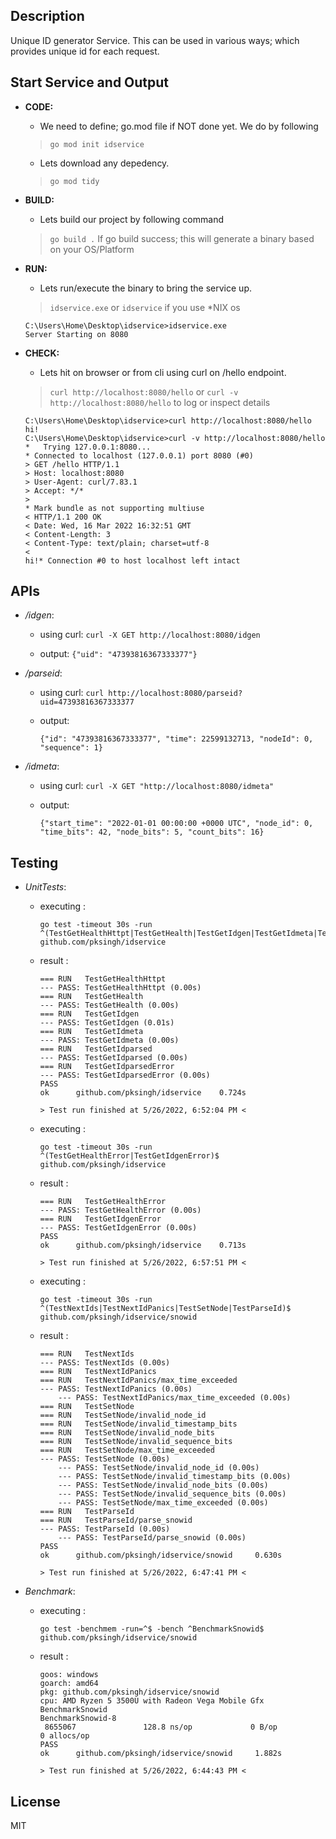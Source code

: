 
## Description

Unique ID generator Service.
This can be used in various ways; which provides unique id for each request.

## Start Service and Output
- **CODE:**
    - We need to define; go.mod file if NOT done yet. We do by following
    > `go mod init idservice`
    - Lets download any depedency.
    > `go mod tidy`

- **BUILD:**
    - Lets build our project by following command
    > `go build .`
    If go build success; this will generate a binary based on your OS/Platform

- **RUN:**
    - Lets run/execute the binary to bring the service up.
    > `idservice.exe` or `idservice` if you use *NIX os
    ```
    C:\Users\Home\Desktop\idservice>idservice.exe
    Server Starting on 8080
    ```

- **CHECK:**
    - Lets hit on browser or from cli using curl on /hello endpoint.
    > `curl http://localhost:8080/hello`
    or
    > `curl -v http://localhost:8080/hello` to log or inspect details
    ```
    C:\Users\Home\Desktop\idservice>curl http://localhost:8080/hello
    hi!
    C:\Users\Home\Desktop\idservice>curl -v http://localhost:8080/hello
    *   Trying 127.0.0.1:8080...
    * Connected to localhost (127.0.0.1) port 8080 (#0)
    > GET /hello HTTP/1.1
    > Host: localhost:8080
    > User-Agent: curl/7.83.1
    > Accept: */*
    >
    * Mark bundle as not supporting multiuse
    < HTTP/1.1 200 OK
    < Date: Wed, 16 Mar 2022 16:32:51 GMT
    < Content-Length: 3
    < Content-Type: text/plain; charset=utf-8
    <
    hi!* Connection #0 to host localhost left intact

    ```
## APIs
- */idgen*: 
    - using curl: 
        `curl -X GET http://localhost:8080/idgen`

    - output:
        `{"uid": "47393816367333377"}` 

- */parseid*:
    - using curl:
        `curl http://localhost:8080/parseid?uid=47393816367333377`

    - output:
        ```
        {"id": "47393816367333377", "time": 22599132713, "nodeId": 0, "sequence": 1}
        ```

- */idmeta*:
    - using curl:
        `curl -X GET "http://localhost:8080/idmeta"`

    - output:
        ```
        {"start_time": "2022-01-01 00:00:00 +0000 UTC", "node_id": 0, "time_bits": 42, "node_bits": 5, "count_bits": 16}
        ```

## Testing
- *UnitTests*:
    - executing : 
        ```
        go test -timeout 30s -run ^(TestGetHealthHttpt|TestGetHealth|TestGetIdgen|TestGetIdmeta|TestGetIdparsed|TestGetIdparsedError)$ github.com/pksingh/idservice
        ```

    - result : 
        ```
        === RUN   TestGetHealthHttpt
        --- PASS: TestGetHealthHttpt (0.00s)
        === RUN   TestGetHealth
        --- PASS: TestGetHealth (0.00s)
        === RUN   TestGetIdgen
        --- PASS: TestGetIdgen (0.01s)
        === RUN   TestGetIdmeta
        --- PASS: TestGetIdmeta (0.00s)
        === RUN   TestGetIdparsed
        --- PASS: TestGetIdparsed (0.00s)
        === RUN   TestGetIdparsedError
        --- PASS: TestGetIdparsedError (0.00s)
        PASS
        ok      github.com/pksingh/idservice    0.724s

        > Test run finished at 5/26/2022, 6:52:04 PM <
        ```
    - executing : 
        ```
        go test -timeout 30s -run ^(TestGetHealthError|TestGetIdgenError)$ github.com/pksingh/idservice
        ```

    - result : 
        ```
        === RUN   TestGetHealthError
        --- PASS: TestGetHealthError (0.00s)
        === RUN   TestGetIdgenError
        --- PASS: TestGetIdgenError (0.00s)
        PASS
        ok      github.com/pksingh/idservice    0.713s

        > Test run finished at 5/26/2022, 6:57:51 PM <
        ```
    - executing : 
        ```
        go test -timeout 30s -run ^(TestNextIds|TestNextIdPanics|TestSetNode|TestParseId)$ github.com/pksingh/idservice/snowid
        ````

    - result : 
        ```
        === RUN   TestNextIds
        --- PASS: TestNextIds (0.00s)
        === RUN   TestNextIdPanics
        === RUN   TestNextIdPanics/max_time_exceeded
        --- PASS: TestNextIdPanics (0.00s)
            --- PASS: TestNextIdPanics/max_time_exceeded (0.00s)
        === RUN   TestSetNode
        === RUN   TestSetNode/invalid_node_id
        === RUN   TestSetNode/invalid_timestamp_bits
        === RUN   TestSetNode/invalid_node_bits
        === RUN   TestSetNode/invalid_sequence_bits
        === RUN   TestSetNode/max_time_exceeded
        --- PASS: TestSetNode (0.00s)
            --- PASS: TestSetNode/invalid_node_id (0.00s)
            --- PASS: TestSetNode/invalid_timestamp_bits (0.00s)
            --- PASS: TestSetNode/invalid_node_bits (0.00s)
            --- PASS: TestSetNode/invalid_sequence_bits (0.00s)
            --- PASS: TestSetNode/max_time_exceeded (0.00s)
        === RUN   TestParseId
        === RUN   TestParseId/parse_snowid
        --- PASS: TestParseId (0.00s)
            --- PASS: TestParseId/parse_snowid (0.00s)
        PASS
        ok      github.com/pksingh/idservice/snowid     0.630s

        > Test run finished at 5/26/2022, 6:47:41 PM <
        ```

- *Benchmark*:
    - executing : 
        ```
        go test -benchmem -run=^$ -bench ^BenchmarkSnowid$ github.com/pksingh/idservice/snowid
        ```

    - result : 
        ```
        goos: windows
        goarch: amd64
        pkg: github.com/pksingh/idservice/snowid
        cpu: AMD Ryzen 5 3500U with Radeon Vega Mobile Gfx
        BenchmarkSnowid
        BenchmarkSnowid-8
         8655067               128.8 ns/op             0 B/op          0 allocs/op
        PASS
        ok      github.com/pksingh/idservice/snowid     1.882s

        > Test run finished at 5/26/2022, 6:44:43 PM <
        ```

## License

MIT
